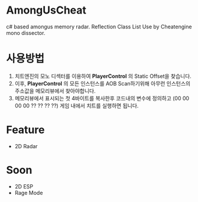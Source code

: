 # AmongUsCheat

  c# based amongus memory radar.
  Reflection Class List Use by Cheatengine mono dissector.
 
 

# 사용방법
 1. 치트엔진의 모노 디섹터를 이용하여 **PlayerControl** 의 Static Offset을 찾습니다.
 2. 이후, **PlayerControl** 의 모든 인스턴스를 AOB Scan하기위해 아무런 인스턴스의 주소값을 메모리뷰에서 찾아야합니다.
 3. 메모리뷰에서 표시되는 첫 4바이트를 복사한후 코드내의 변수에 정의하고 (00 00 00 00 ?? ?? ?? ??) 게임 내에서 치트를 실행하면 됩니다.
 
 
 # Feature
  - 2D Radar
 
 # Soon
  - 2D ESP
  - Rage Mode
 
